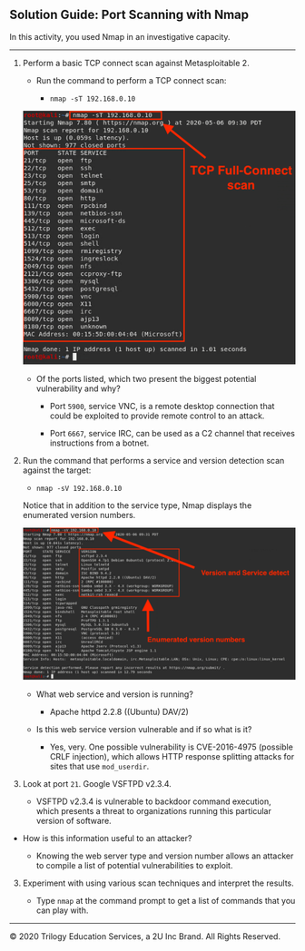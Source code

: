 ## Solution Guide: Port Scanning with Nmap

In this activity, you used Nmap in an investigative capacity. 

---

1. Perform a basic TCP connect scan against Metasploitable 2.

   - Run the command to perform a TCP connect scan:
    
      - `nmap -sT 192.168.0.10`
      
   ![TCP Connect](./Images/nmap1.png)
    
    
   - Of the ports listed, which two present the biggest potential vulnerability and why?   
      - Port `5900`, service VNC, is a remote desktop connection that could be exploited to provide remote control to an attack.
      
      - Port `6667`, service IRC, can be used as a C2 channel that receives instructions from a botnet.

2. Run the command that performs a service and version detection scan against the target:
   
      - `nmap -sV 192.168.0.10`
   
   Notice that in addition to the service type, Nmap displays the enumerated version numbers.
      
     ![Version Scan](./Images/nmap2.png)
   
   -  What web service and version is running?
   
      - Apache httpd 2.2.8 ((Ubuntu) DAV/2)
      
   - Is this web service version vulnerable and if so what is it?
   
     - Yes, very. One possible vulnerability is CVE-2016-4975 (possible CRLF injection), which allows HTTP response splitting attacks for sites that use `mod_userdir`.
      
 4. Look at port `21`. Google VSFTPD v2.3.4. 
      
      - VSFTPD v2.3.4 is vulnerable to backdoor command execution, which presents a threat to organizations running this particular version of software.
      
   - How is this information useful to an attacker?
   
      - Knowing the web server type and version number allows an attacker to compile a list of potential vulnerabilities to exploit.   
   
3. Experiment with using various scan techniques and interpret the results. 

   - Type `nmap` at the command prompt to get a list of commands that you can play with. 
   
   
____

&copy; 2020 Trilogy Education Services, a 2U Inc Brand.   All Rights Reserved.
